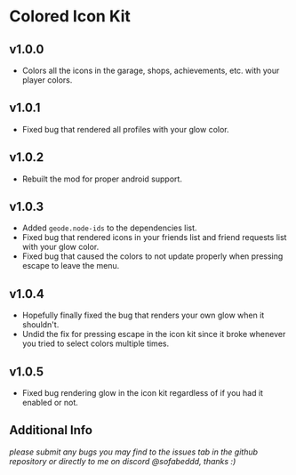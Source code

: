 # Colored Icon Kit

## v1.0.0
- Colors all the icons in the garage, shops, achievements, etc. with your player colors.

## v1.0.1
- Fixed bug that rendered all profiles with your glow color.

## v1.0.2
- Rebuilt the mod for proper android support.

## v1.0.3
- Added `geode.node-ids` to the dependencies list.
- Fixed bug that rendered icons in your friends list and friend requests list with your glow color.
- Fixed bug that caused the colors to not update properly when pressing escape to leave the menu.

## v1.0.4
- Hopefully finally fixed the bug that renders your own glow when it shouldn't.
- Undid the fix for pressing escape in the icon kit since it broke whenever you tried to select colors multiple times.

## v1.0.5
- Fixed bug rendering glow in the icon kit regardless of if you had it enabled or not.

## Additional Info
*please submit any bugs you may find to the issues tab in the github repository or directly to me on discord @sofabeddd, thanks :)*

